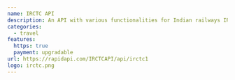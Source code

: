 ```yaml
---
name: IRCTC API
description: An API with various functionalities for Indian railways IRCTC API.
categories:
  - travel
features:
  https: true
  payment: upgradable
url: https://rapidapi.com/IRCTCAPI/api/irctc1
logo: irctc.png
---
```

